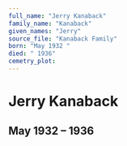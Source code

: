 ```yaml
---
full_name: "Jerry Kanaback"
family_name: "Kanaback"
given_names: "Jerry"
source_file: "Kanaback Family"
born: "May 1932 "
died: " 1936"
cemetry_plot: 
---
```

# Jerry Kanaback

## May 1932 – 1936

